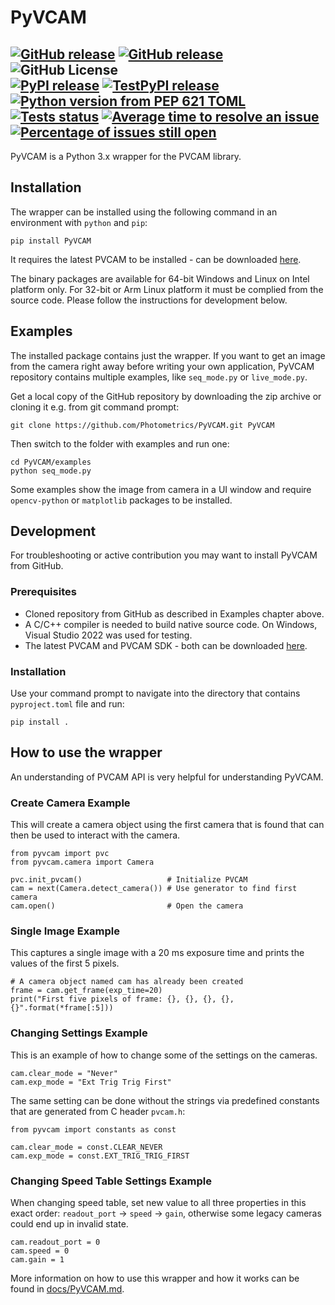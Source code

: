 # PyVCAM

[![GitHub release](https://img.shields.io/github/v/release/Photometrics/PyVCAM?label=GitHub%20stable&color=green)](https://github.com/Photometrics/PyVCAM/releases "GitHub stable release")
[![GitHub release](https://img.shields.io/github/v/release/Photometrics/PyVCAM?include_prereleases&label=GitHub%20latest)](https://github.com/Photometrics/PyVCAM/releases "GitHub latest release")
![GitHub License](https://img.shields.io/github/license/Photometrics/PyVCAM)  
[![PyPI release](https://img.shields.io/pypi/v/PyVCAM?label=PyPI&&color=green)](https://pypi.org/project/PyVCAM/ "PyPI release")
[![TestPyPI release](https://img.shields.io/pypi/v/PyVCAM?pypiBaseUrl=https%3A%2F%2Ftest.pypi.org&label=TestPyPI)](https://test.pypi.org/project/PyVCAM/ "TestPyPI release")
[![Python version from PEP 621 TOML](https://img.shields.io/python/required-version-toml?tomlFilePath=https%3A%2F%2Fraw.githubusercontent.com%2FPhotometrics%2FPyVCAM%2Fmaster%2Fpyproject.toml)](https://python.org "Python versions")  
[![Tests status](https://github.com/Photometrics/PyVCAM/actions/workflows/tests.yml/badge.svg)](https://github.com/Photometrics/PyVCAM/actions/workflows/tests.yml "Tests status")
[![Average time to resolve an issue](http://isitmaintained.com/badge/resolution/Photometrics/PyVCAM.svg)](http://isitmaintained.com/project/Photometrics/PyVCAM "Average time to resolve an issue")
[![Percentage of issues still open](http://isitmaintained.com/badge/open/Photometrics/PyVCAM.svg)](http://isitmaintained.com/project/Photometrics/PyVCAM "Percentage of issues still open")
---

PyVCAM is a Python 3.x wrapper for the PVCAM library.

## Installation
The wrapper can be installed using the following command in an environment with
`python` and `pip`:
```
pip install PyVCAM
```
It requires the latest PVCAM to be installed - can be downloaded
[here](https://www.teledynevisionsolutions.com/products/pvcam-sdk-amp-driver/).

The binary packages are available for 64-bit Windows and Linux on Intel platform only.
For 32-bit or Arm Linux platform it must be complied from the source code.
Please follow the instructions for development below.

## Examples
The installed package contains just the wrapper. If you want to get an image from
the camera right away before writing your own application, PyVCAM repository contains
multiple examples, like `seq_mode.py` or `live_mode.py`.

Get a local copy of the GitHub repository by downloading the zip archive or cloning it
e.g. from git command prompt:
```
git clone https://github.com/Photometrics/PyVCAM.git PyVCAM
```
Then switch to the folder with examples and run one:
```
cd PyVCAM/examples
python seq_mode.py
```
Some examples show the image from camera in a UI window and require `opencv-python`
or `matplotlib` packages to be installed.

## Development
For troubleshooting or active contribution you may want to install PyVCAM from GitHub.

### Prerequisites
* Cloned repository from GitHub as described in Examples chapter above.
* A C/C++ compiler is needed to build native source code.
  On Windows, Visual Studio 2022 was used for testing.
* The latest PVCAM and PVCAM SDK - both can be downloaded
  [here](https://www.teledynevisionsolutions.com/products/pvcam-sdk-amp-driver/).

### Installation
Use your command prompt to navigate into the directory that contains `pyproject.toml`
file and run:
```
pip install .
``` 

## How to use the wrapper
An understanding of PVCAM API is very helpful for understanding PyVCAM.

### Create Camera Example
This will create a camera object using the first camera that is found that can then be used
to interact with the camera.
```
from pyvcam import pvc 
from pyvcam.camera import Camera   

pvc.init_pvcam()                   # Initialize PVCAM 
cam = next(Camera.detect_camera()) # Use generator to find first camera
cam.open()                         # Open the camera
```

### Single Image Example
This captures a single image with a 20 ms exposure time and prints the values of the first 5 pixels.
```
# A camera object named cam has already been created
frame = cam.get_frame(exp_time=20)
print("First five pixels of frame: {}, {}, {}, {}, {}".format(*frame[:5]))
```

### Changing Settings Example
This is an example of how to change some of the settings on the cameras.
```
cam.clear_mode = "Never"
cam.exp_mode = "Ext Trig Trig First"
```
The same setting can be done without the strings via predefined constants that are generated
from C header `pvcam.h`:
```
from pyvcam import constants as const

cam.clear_mode = const.CLEAR_NEVER
cam.exp_mode = const.EXT_TRIG_TRIG_FIRST
```

### Changing Speed Table Settings Example
When changing speed table, set new value to all three properties in this exact order:
`readout_port` &#8594; `speed` &#8594; `gain`, otherwise some legacy cameras could
end up in invalid state.
```
cam.readout_port = 0
cam.speed = 0
cam.gain = 1
```

More information on how to use this wrapper and how it works can be found in
[docs/PyVCAM.md](https://github.com/Photometrics/PyVCAM/blob/master/docs/PyVCAM.md).
